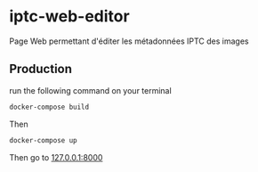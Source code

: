 # iptc-web-editor

Page Web permettant d'éditer les métadonnées IPTC des images

## Production

run the following command on your terminal

```bash
docker-compose build
```

Then

```bash
docker-compose up
```

Then go to [127.0.0.1:8000](http://127.0.0.1:8000/)
